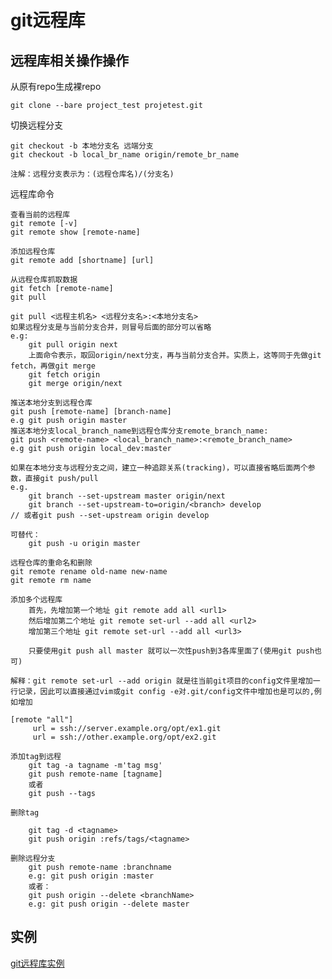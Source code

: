 # git远程库

## 远程库相关操作操作
从原有repo生成裸repo

	git clone --bare project_test projetest.git

切换远程分支
	
	git checkout -b 本地分支名 远端分支
	git checkout -b local_br_name origin/remote_br_name
	
	注解：远程分支表示为：(远程仓库名)/(分支名)
	
远程库命令

	查看当前的远程库
	git remote [-v]
	git remote show [remote-name]
	
	添加远程仓库
	git remote add [shortname] [url]
	
	从远程仓库抓取数据
	git fetch [remote-name]
	git pull
	
	git pull <远程主机名> <远程分支名>:<本地分支名>
	如果远程分支是与当前分支合并，则冒号后面的部分可以省略
	e.g:
		git pull origin next
		上面命令表示，取回origin/next分支，再与当前分支合并。实质上，这等同于先做git fetch，再做git merge
		git fetch origin
		git merge origin/next
	
	推送本地分支到远程仓库
	git push [remote-name] [branch-name]
	e.g git push origin master
	推送本地分支local_branch_name到远程仓库分支remote_branch_name:
	git push <remote-name> <local_branch_name>:<remote_branch_name>
	e.g git push origin local_dev:master
	
	如果在本地分支与远程分支之间，建立一种追踪关系(tracking)，可以直接省略后面两个参数，直接git push/pull
	e.g. 
		git branch --set-upstream master origin/next
		git branch --set-upstream-to=origin/<branch> develop  
	// 或者git push --set-upstream origin develop 
		
	可替代：
		git push -u origin master

	远程仓库的重命名和删除
	git remote rename old-name new-name
	git remote rm name
	
	添加多个远程库
		首先，先增加第一个地址 git remote add all <url1> 
		然后增加第二个地址 git remote set-url --add all <url2> 
		增加第三个地址 git remote set-url --add all <url3> 	
		
		只要使用git push all master 就可以一次性push到3各库里面了(使用git push也可)
		
	解释：git remote set-url --add origin 就是往当前git项目的config文件里增加一行记录，因此可以直接通过vim或git config -e对.git/config文件中增加也是可以的,例如增加

	[remote "all"] 
		 url = ssh://server.example.org/opt/ex1.git 
		 url = ssh://other.example.org/opt/ex2.git
  		
	添加tag到远程
		git tag -a tagname -m'tag msg'
		git push remote-name [tagname]
		或者
		git push --tags
	
	删除tag
	
		git tag -d <tagname>
		git push origin :refs/tags/<tagname>
		
	删除远程分支
		git push remote-name :branchname 
		e.g: git push origin :master
		或者：
		git push origin --delete <branchName>
		e.g: git push origin --delete master
       
	
## 实例

[git远程库实例](git远程库实例.md)
	
	
